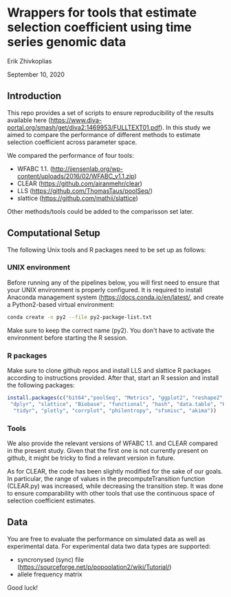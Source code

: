 Wrappers for tools that estimate selection coefficient using time series genomic data
================
Erik Zhivkoplias

September 10, 2020






## Introduction

This repo provides a set of scripts to ensure reproducibility of the results available here
(<https://www.diva-portal.org/smash/get/diva2:1469953/FULLTEXT01.pdf>).
In this study we aimed to compare the performance of different methods
to estimate selection coefficient across parameter space.

We compared the performance of four tools:

 - WFABC 1.1. (<http://jjensenlab.org/wp-content/uploads/2016/02/WFABC_v1.1.zip>)
 - CLEAR (<https://github.com/airanmehr/clear>)
 - LLS (<https://github.com/ThomasTaus/poolSeq/>)
 - slattice (<https://github.com/mathii/slattice>)
 
Other methods/tools could be added to the comparisson set later.


## Computational Setup

The following Unix tools and R packages need to be set up as follows:

### UNIX environment

Before running any of the pipelines below, you will first need to ensure
that your UNIX environment is properly configured. It is required to install
Anaconda management system (<https://docs.conda.io/en/latest/>, and create a 
Python2-based virtual environment:

``` bash
conda create -n py2 --file py2-package-list.txt
```

Make sure to keep the correct name (py2). You don't have to activate the environment
before starting the R session.


### R packages

Make sure to clone github repos and install LLS and slattice R packages according to instructions provided.
After that, start an R session and install the following packages:

``` r
install.packages(c("bit64","poolSeq", "Metrics", "ggplot2", "reshape2", "reticulate", "plyr",
 "dplyr", "slattice", "Biobase", "functional", "hash", "data.table", "HistogramTools",
  "tidyr", "plotly", "corrplot", "philentropy", "sfsmisc", "akima"))
```

### Tools

We also provide the relevant versions of WFABC 1.1. and CLEAR compared in the present study.
Given that the first one is not currently present on github, it might be tricky to find
a relevant version in future.

As for CLEAR, the code has been slightly modified for the sake of our goals. In particular,
the range of values in the precomputeTransition function (CLEAR.py) was increased,
while decreasing the transition step. It was done to ensure comparability with other tools
that use the continuous space of selection coefficient estimates.


## Data

You are free to evaluate the performance on simulated data as well as experimental data.
For experimental data two data types are supported:

 - syncronysed (sync) file (<https://sourceforge.net/p/popoolation2/wiki/Tutorial/>)
 - allele frequency matrix

Good luck!


